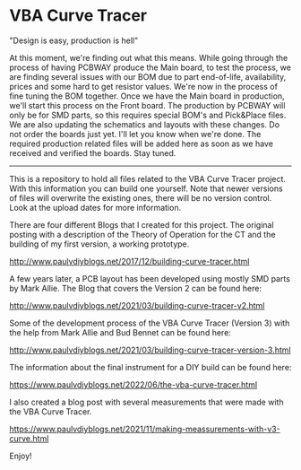 # VBA Curve Tracer

"Design is easy, production is hell"

At this moment, we're finding out what this means. While going through the process of having PCBWAY produce the Main board, to test the process, we are finding several issues with our BOM due to part end-of-life, availability, prices and some hard to get resistor values. We're now in the process of fine tuning the BOM together. Once we have the Main board in production, we'll start this process on the Front board. The production by PCBWAY will only be for SMD parts, so this requires special BOM's and Pick&Place files.
We are also updating the schematics and layouts with these changes. Do not order the boards just yet. I'll let you know when we're done. The required production related files will be added here as soon as we have received and verified the boards. 
Stay tuned.


---------------------------------------------------------------------------------------------------

This is a repository to hold all files related to the VBA Curve Tracer project. With this information you can build one yourself.
Note that newer versions of files will overwrite the existing ones, there will be no version control. Look at the upload dates for more information.

There are four different Blogs that I created for this project.
The original posting with a description of the Theory of Operation for the CT and the building of my first version, a working prototype.

http://www.paulvdiyblogs.net/2017/12/building-curve-tracer.html

A few years later, a PCB layout has been developed using mostly SMD parts by Mark Allie. The Blog that covers the Version 2 can be found here:

http://www.paulvdiyblogs.net/2021/03/building-curve-tracer-v2.html

Some of the development process of the VBA Curve Tracer (Version 3) with the help from Mark Allie and Bud Bennet can be found here:

http://www.paulvdiyblogs.net/2021/03/building-curve-tracer-version-3.html

The information about the final instrument for a DIY build can be found here:

https://www.paulvdiyblogs.net/2022/06/the-vba-curve-tracer.html

I also created a blog post with several measurements that were made with the VBA Curve Tracer.

https://www.paulvdiyblogs.net/2021/11/making-meassurements-with-v3-curve.html

Enjoy!
